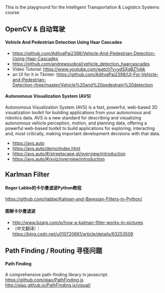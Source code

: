 This is the playground for the Intelligent Transportation &amp; Logistics Systems course

## OpenCV & 自动驾驶
#### Vehicle And Pedestrian Detection Using Haar Cascades
* https://github.com/AdityaPai2398/Vehicle-And-Pedestrian-Detection-Using-Haar-Cascades
* https://github.com/andrewssobral/vehicle_detection_haarcascades
* Video Tutorial: https://www.youtube.com/watch?v=ydSXgBZ1ybk
* an UI for it in Tkinter: https://github.com/AdityaPai2398/UI-For-Vehicle-and-Pedestrian-Detection-/tree/master/Vehicle%20and%20pedestrain%20detection

#### Autonomous Visualization System (AVS)
Autonomous Visualization System (AVS) is a fast, powerful, web-based 3D visualization toolkit for building applications from your autonomous and robotics data. AVS is a new standard for describing and visualizing autonomous vehicle perception, motion, and planning data, offering a powerful web-based toolkit to build applications for exploring, interacting and, most critically, making important development decisions with that data.
* https://avs.auto
* https://avs.auto/demo/index.html
* https://avs.auto/#/streetscape.gl/overview/introduction
* https://avs.auto/#/xviz/overview/introduction

## Karlman Filter

#### Roger Labbe的卡尔曼滤波Python教程
https://github.com/rlabbe/Kalman-and-Bayesian-Filters-in-Python/

#### 图解卡尔曼滤波
* http://www.bzarg.com/p/how-a-kalman-filter-works-in-pictures
* （中文翻译）：https://blog.csdn.net/u010720661/article/details/63253509

## Path Finding / Routing 寻径问题

#### Path Finding
A comprehensive path-finding library in javascript.
https://github.com/qiao/PathFinding.js
http://qiao.github.io/PathFinding.js/visual/
